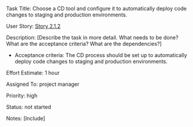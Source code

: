 Task Title: Choose a CD tool and configure it to automatically deploy code changes to staging and production environments.

User Story: [Story 2.1.2](../../stories/story_2.1.2.md)

Description: [Describe the task in more detail. What needs to be done? What are the acceptance criteria? What are the dependencies?]
* Acceptance criteria: The CD process should be set up to automatically deploy code changes to staging and production environments.

Effort Estimate: 1 hour

Assigned To: project manager

Priority: high

Status: not started

Notes: [Include]